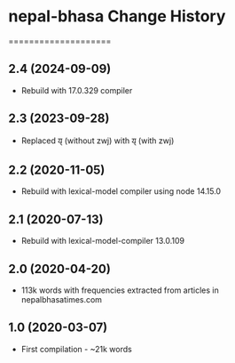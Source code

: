 # nepal-bhasa Change History
====================

2.4 (2024-09-09)
----------------
* Rebuild with 17.0.329 compiler

2.3 (2023-09-28)
----------------
* Replaced 𑐫𑑂 (without zwj) with  𑐫𑑂‌ (with zwj)

2.2 (2020-11-05)
----------------
* Rebuild with lexical-model compiler using node 14.15.0

2.1 (2020-07-13)
----------------
* Rebuild with lexical-model-compiler 13.0.109

2.0 (2020-04-20)
----------------
* 113k words with frequencies extracted from articles in nepalbhasatimes.com

1.0 (2020-03-07)
----------------
* First compilation - ~21k words

